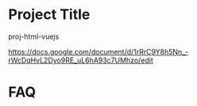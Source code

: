 # Project Title

proj-html-vuejs

https://docs.google.com/document/d/1rRrC9Y8h5Nn_-rWcDqHvL2Dyo9RE_uL6hA93c7UMhzo/edit


# FAQ

